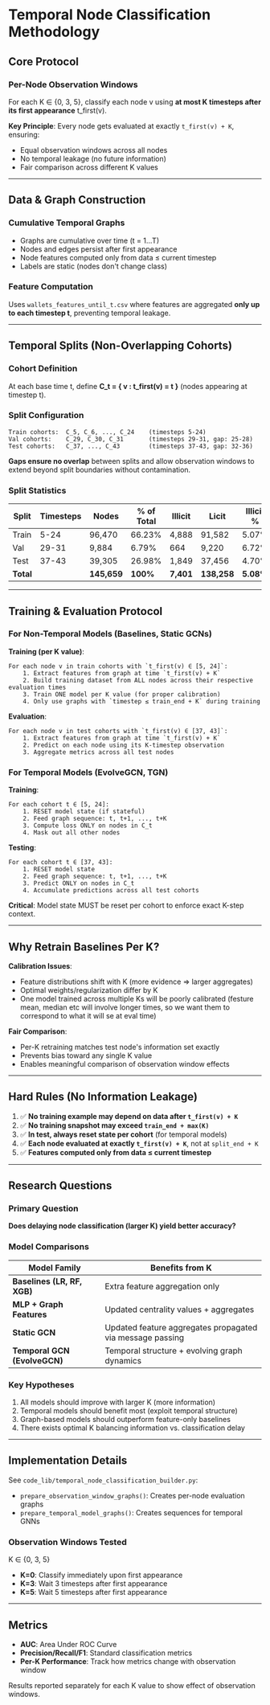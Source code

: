 # Temporal Node Classification Methodology

## Core Protocol

### Per-Node Observation Windows
For each K ∈ {0, 3, 5}, classify each node v using **at most K timesteps after its first appearance** t_first(v).

**Key Principle**: Every node gets evaluated at exactly `t_first(v) + K`, ensuring:
- Equal observation windows across all nodes
- No temporal leakage (no future information)
- Fair comparison across different K values

---

## Data & Graph Construction

### Cumulative Temporal Graphs
- Graphs are cumulative over time (t = 1...T)
- Nodes and edges persist after first appearance
- Node features computed only from data ≤ current timestep
- Labels are static (nodes don't change class)

### Feature Computation
Uses `wallets_features_until_t.csv` where features are aggregated **only up to each timestep t**, preventing temporal leakage.

---

## Temporal Splits (Non-Overlapping Cohorts)

### Cohort Definition
At each base time t, define **C_t = { v : t_first(v) = t }** (nodes appearing at timestep t).

### Split Configuration
```
Train cohorts:  C_5, C_6, ..., C_24    (timesteps 5-24)
Val cohorts:    C_29, C_30, C_31       (timesteps 29-31, gap: 25-28)
Test cohorts:   C_37, ..., C_43        (timesteps 37-43, gap: 32-36)
```

**Gaps ensure no overlap** between splits and allow observation windows to extend beyond split boundaries without contamination.

### Split Statistics

| Split | Timesteps | Nodes | % of Total | Illicit | Licit | Illicit % |
|-------|-----------|-------|------------|---------|-------|-----------|
| Train | 5-24 | 96,470 | 66.23% | 4,888 | 91,582 | 5.07% |
| Val | 29-31 | 9,884 | 6.79% | 664 | 9,220 | 6.72% |
| Test | 37-43 | 39,305 | 26.98% | 1,849 | 37,456 | 4.70% |
| **Total** | | **145,659** | **100%** | **7,401** | **138,258** | **5.08%** |

---

## Training & Evaluation Protocol

### For Non-Temporal Models (Baselines, Static GCNs)

**Training (per K value)**:
```
For each node v in train cohorts with `t_first(v) ∈ [5, 24]`:
    1. Extract features from graph at time `t_first(v) + K`
    2. Build training dataset from ALL nodes across their respective evaluation times
    3. Train ONE model per K value (for proper calibration)
    4. Only use graphs with `timestep ≤ train_end + K` during training
```

**Evaluation**:
```
For each node v in test cohorts with `t_first(v) ∈ [37, 43]`:
    1. Extract features from graph at time `t_first(v) + K`
    2. Predict on each node using its K-timestep observation
    3. Aggregate metrics across all test nodes
```

### For Temporal Models (EvolveGCN, TGN)

**Training**:
```
For each cohort t ∈ [5, 24]:
    1. RESET model state (if stateful)
    2. Feed graph sequence: t, t+1, ..., t+K
    3. Compute loss ONLY on nodes in C_t
    4. Mask out all other nodes
```

**Testing**:
```
For each cohort t ∈ [37, 43]:
    1. RESET model state
    2. Feed graph sequence: t, t+1, ..., t+K
    3. Predict ONLY on nodes in C_t
    4. Accumulate predictions across all test cohorts
```

**Critical**: Model state MUST be reset per cohort to enforce exact K-step context.

---

## Why Retrain Baselines Per K?

**Calibration Issues**:
- Feature distributions shift with K (more evidence ⇒ larger aggregates)
- Optimal weights/regularization differ by K
- One model trained across multiple Ks will be poorly calibrated (festure mean, median etc will involve longer times, so we want them to correspond to what it will se at eval time)

**Fair Comparison**:
- Per-K retraining matches test node's information set exactly
- Prevents bias toward any single K value
- Enables meaningful comparison of observation window effects

---

## Hard Rules (No Information Leakage)

1. ✅ **No training example may depend on data after `t_first(v) + K`**
2. ✅ **No training snapshot may exceed `train_end + max(K)`**
3. ✅ **In test, always reset state per cohort** (for temporal models)
4. ✅ **Each node evaluated at exactly `t_first(v) + K`**, not at `split_end + K`
5. ✅ **Features computed only from data ≤ current timestep**

---

## Research Questions

### Primary Question
**Does delaying node classification (larger K) yield better accuracy?**

### Model Comparisons

| Model Family | Benefits from K |
|--------------|-----------------|
| **Baselines (LR, RF, XGB)** | Extra feature aggregation only |
| **MLP + Graph Features** | Updated centrality values + aggregates |
| **Static GCN** | Updated feature aggregates propagated via message passing |
| **Temporal GCN (EvolveGCN)** | Temporal structure + evolving graph dynamics |

### Key Hypotheses
1. All models should improve with larger K (more information)
2. Temporal models should benefit most (exploit temporal structure)
3. Graph-based models should outperform feature-only baselines
4. There exists optimal K balancing information vs. classification delay

---

## Implementation Details

See `code_lib/temporal_node_classification_builder.py`:
- `prepare_observation_window_graphs()`: Creates per-node evaluation graphs
- `prepare_temporal_model_graphs()`: Creates sequences for temporal GNNs

### Observation Windows Tested
K ∈ {0, 3, 5}

- **K=0**: Classify immediately upon first appearance
- **K=3**: Wait 3 timesteps after first appearance
- **K=5**: Wait 5 timesteps after first appearance

---

## Metrics

- **AUC**: Area Under ROC Curve
- **Precision/Recall/F1**: Standard classification metrics
- **Per-K Performance**: Track how metrics change with observation window

Results reported separately for each K value to show effect of observation windows.
